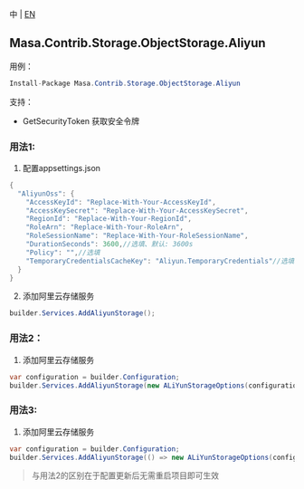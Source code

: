 中 | [EN](README.md)

## Masa.Contrib.Storage.ObjectStorage.Aliyun

用例：

```C#
Install-Package Masa.Contrib.Storage.ObjectStorage.Aliyun
```

支持：
* GetSecurityToken 获取安全令牌

### 用法1:

1. 配置appsettings.json
``` C#
{
  "AliyunOss": {
    "AccessKeyId": "Replace-With-Your-AccessKeyId",
    "AccessKeySecret": "Replace-With-Your-AccessKeySecret",
    "RegionId": "Replace-With-Your-RegionId",
    "RoleArn": "Replace-With-Your-RoleArn",
    "RoleSessionName": "Replace-With-Your-RoleSessionName",
    "DurationSeconds": 3600,//选填、默认: 3600s
    "Policy": "",//选填
    "TemporaryCredentialsCacheKey": "Aliyun.TemporaryCredentials"//选填、默认: Aliyun.TemporaryCredentials
  }
}
```

2. 添加阿里云存储服务

```C#
builder.Services.AddAliyunStorage();
```

### 用法2：

1. 添加阿里云存储服务

```C#
var configuration = builder.Configuration;
builder.Services.AddAliyunStorage(new ALiYunStorageOptions(configuration["Aliyun:AccessKeyId"], configuration["Aliyun:AccessKeySecret"], configuration["Aliyun:RegionId"], configuration["Aliyun:RoleArn"], configuration["Aliyun:RoleSessionName"]));
```

### 用法3:

1. 添加阿里云存储服务

```C#
var configuration = builder.Configuration;
builder.Services.AddAliyunStorage(() => new ALiYunStorageOptions(configuration["Aliyun:AccessKeyId"], configuration["Aliyun:AccessKeySecret"], configuration["Aliyun:RegionId"], configuration["Aliyun:RoleArn"], configuration["Aliyun:RoleSessionName"]));
```

> 与用法2的区别在于配置更新后无需重启项目即可生效